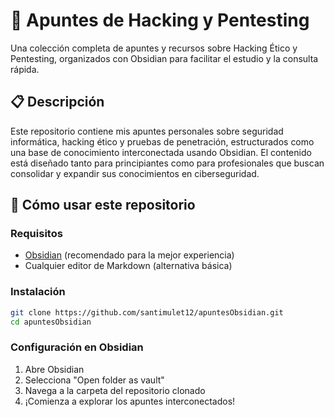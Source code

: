 # 🔐 Apuntes de Hacking y Pentesting

Una colección completa de apuntes y recursos sobre Hacking Ético y Pentesting, organizados con Obsidian para facilitar el estudio y la consulta rápida.

## 📋 Descripción

Este repositorio contiene mis apuntes personales sobre seguridad informática, hacking ético y pruebas de penetración, estructurados como una base de conocimiento interconectada usando Obsidian. El contenido está diseñado tanto para principiantes como para profesionales que buscan consolidar y expandir sus conocimientos en ciberseguridad.

## 🚀 Cómo usar este repositorio

### Requisitos
- [Obsidian](https://obsidian.md/) (recomendado para la mejor experiencia)
- Cualquier editor de Markdown (alternativa básica)

### Instalación
```bash
git clone https://github.com/santimulet12/apuntesObsidian.git
cd apuntesObsidian
```

### Configuración en Obsidian
1. Abre Obsidian
2. Selecciona "Open folder as vault"
3. Navega a la carpeta del repositorio clonado
4. ¡Comienza a explorar los apuntes interconectados!

